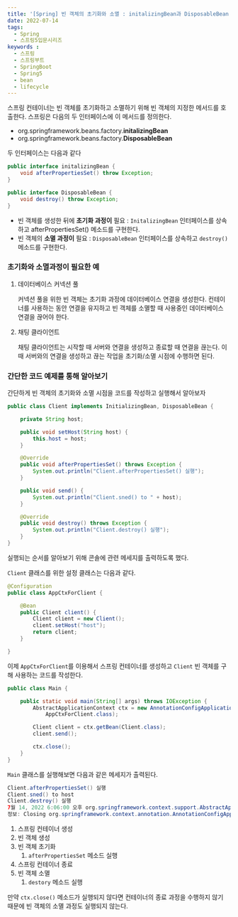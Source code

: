 ```yaml
---
title: '[Spring] 빈 객체의 초기화와 소멸 : initalizingBean과 DisposableBean 인터페이스 '
date: 2022-07-14
tags:
  - Spring   
  - 스프링5입문시리즈
keywords :
  - 스프링
  - 스프링부트
  - SpringBoot
  - Spring5
  - bean
  - lifecycle
---
```

스프링 컨테이너는 빈 객체를 초기화하고 소멸하기 위해 빈 객체의 지정한 메서드를 호출한다. 스프링은 다음의 두 인터페이스에 이 메서드를 정의한다.

- org.springframework.beans.factory.**initalizingBean**
- org.springframework.beans.factory.**DisposableBean**

두 인터페이스는 다음과 같다

```java
public interface initalizingBean {
	void afterPropertiesSet() throw Exception;
}

public interface DisposableBean {
	void destroy() throw Exception;
}
```

- 빈 객체를 생성한 뒤에 **초기화 과정이** 필요 : `InitalizingBean` 인터페이스를 상속하고 afterPropertiesSet() 메소드를 구현한다.
- 빈 객체의 **소멸 과정이** 필요 :  `DisposableBean` 인터페이스를 상속하고 `destroy()` 메소드를 구현한다.

### 초기화와 소멸과정이 필요한 예

1. 데이터베이스 커넥션 풀
    
    커넥션 풀을 위한 빈 객체는 초기화 과정에 데이터베이스 연결을 생성한다. 컨테이너를 사용하는 동안 연결을 유지하고 빈 객체를 소멸할 때 사용중인 데이터베이스 연결을 끊어야 한다.
    
2. 채팅 클라이언트
    
    채팅 클라이언트는 시작할 때 서버와 연결을 생성하고 종료할 때 연결을 끊는다. 이때 서버와의 연결을 생성하고 끊는 작업을 초기화/소멸 시점에 수행하면 된다.
    

### 간단한 코드 예제를 통해 알아보기

간단하게 빈 객체의 초기화와 소멸 시점을 코드를 작성하고 실행해서 알아보자

```java
public class Client implements InitializingBean, DisposableBean {

    private String host;

    public void setHost(String host) {
        this.host = host;
    }

    @Override
    public void afterPropertiesSet() throws Exception {
        System.out.println("Client.afterPropertiesSet() 실행");
    }

    public void send() {
        System.out.println("Client.sned() to " + host);
    }

    @Override
    public void destroy() throws Exception {
        System.out.println("Client.destroy() 실행");
    }
}
```

실행되는 순서를 알아보기 위해 콘솔에 관련 메세지를 출력하도록 했다.

`Client` 클래스를 위한 설정 클래스는 다음과 같다.

```java
@Configuration
public class AppCtxForClient {

    @Bean
    public Client client() {
        Client client = new Client();
        client.setHost("host");
        return client;
    }

}
```

이제 `AppCtxForClient`를 이용해서 스프링 컨테이너를 생성하고 `Client` 빈 객체를 구해 사용하는 코드를 작성한다.

```java
public class Main {

    public static void main(String[] args) throws IOException {
        AbstractApplicationContext ctx = new AnnotationConfigApplicationContext(
            AppCtxForClient.class);

        Client client = ctx.getBean(Client.class);
        client.send();

        ctx.close();
    }
}
```

`Main` 클래스를 실행해보면 다음과 같은 메세지가 출력된다.

```java
Client.afterPropertiesSet() 실행
Client.sned() to host
Client.destroy() 실행
7월 14, 2022 6:06:00 오후 org.springframework.context.support.AbstractApplicationContext doClose
정보: Closing org.springframework.context.annotation.AnnotationConfigApplicationContext@4b952a2d: startup date [Thu Jul 14 18:05:59 KST 2022]; root of context hierarchy
```

1. 스프링 컨테이너 생성
2. 빈 객체 생성
3. 빈 객체 초기화
    1. `afterPropertiesSet` 메소드 실행
4. 스프링 컨테이너 종료
5. 빈 객체 소멸
    1. `destory` 메소드 실행

만약 `ctx.close()` 메소드가 실행되지 않다면 컨테이너의 종료 과정을 수행하지 않기 때문에 빈 객체의 소멸 과정도 실행되지 않는다.